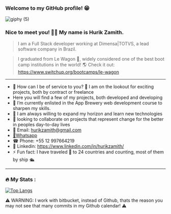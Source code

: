 ### Welcome to my GitHub profile! 😁




![giphy (5)](https://user-images.githubusercontent.com/93097561/228623271-accb9a89-2f88-416d-88d3-13367dff344b.gif)






### Nice to meet you! 🙋‍♂️ My name is Hurik Zamith. 

> I am a Full Stack developer working at Dimensa|TOTVS, a lead software company in Brazil.


> I graduated from Le Wagon 🚐, widely considered one of the best boot camp institutions in the world! 🌎
Check it out: https://www.switchup.org/bootcamps/le-wagon
---

- 🚀 How can I be of service to you? 🔎 I am on the lookout for exciting projects, both by contract or freelance  
- Here you will find a few of my projects, both developed and developing 
- 🔭 I’m currently enlisted in the App Brewery web development course to sharpen my skills. 
- 🌱 I am always willing to expand my horizon and learn new technologies
- 👯 looking to collaborate on projects that represent change for the better in peoples day-to-day lives
- 📩 Email: hurikzamith@gmail.com 
- <a class="nav-link" href="https://wa.me/+5512997664219?text=Hi!%20I%20am%20at%20your%20GitHub%20profile%20%20de%20:)">📱Whatsapp</a>
- ☎ Phone: +55 12 997664219 
- 💼 Linkedin: https://www.linkedin.com/in/hurikzamith/
- ⚡ Fun fact: I have traveled 🎒 to 24 countries and counting, most of them by ship  🛳

---

### :fire: My Stats :

[![Top Langs](https://github-readme-stats.vercel.app/api/top-langs/?username=hurikzamith)](https://github.com/anuraghazra/github-readme-stats)


⚠️ WARNING: I work with bitbucket, instead of Github, thats the reason you may not see that many commits in my Github calendar! ⚠️
